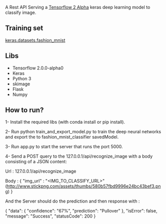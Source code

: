 A Rest API Serving a [Tensorflow 2 Alpha](https://www.tensorflow.org/alpha) keras deep learning model to classify image.

## Training set

[keras.datasets.fashion_mnist](https://www.tensorflow.org/api_docs/python/tf/keras/datasets/fashion_mnist)

## Libs

- Tensorflow 2.0.0-alpha0
- Keras
- Python 3
- skimage
- Flask 
- Numpy

## How to run?

1- Install the required libs (with conda install or pip install).

2- Run python train_and_export_model.py to train the deep neural networks and export the to fashion_mnist_classifier savedModel.

3- Run app.py to start the server that runs the port 5000.

4- Send a POST query to the 127.0.0.1/api/recognize_image with a body consisting of a JSON content:

  Url : 127.0.0.1/api/recognize_image

  Body : {
    "img_url" : "<IMG_TO_CLASSIFY_URL>" (http://www.stickpng.com/assets/thumbs/580b57fbd9996e24bc43bef3.png)
  }

  And the Server should do the prediction and then response with : 
  
  {
    "data": {
    "confidence": "67%",
    "prediction": "Pullover"
  },
    "isError": false,
    "message": "Success",
    "statusCode": 200
  }
